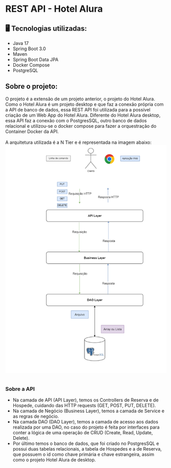 # REST API - Hotel Alura

## 🖥️ Tecnologias utilizadas:
* Java 17
* Spring Boot 3.0
* Maven
* Spring Boot Data JPA
* Docker Compose
* PostgreSQL

## Sobre o projeto:
O projeto é a extensão de um projeto anterior, o projeto do Hotel Alura. Como o Hotel Alura é um projeto desktop e que faz a conexão própria com a API de banco de dados, essa REST API foi utilizada para a possível criação de um Web App do Hotel Alura. Diferente do Hotel Alura desktop, essa API faz a conexão com o PostgresSQL, outro banco de dados relacional e utilizou-se o docker compose para fazer a orquestração do Container Docker da API.
<br>
<br>
A arquitetura utilizada é a N Tier e é representada na imagem abaixo:
<br>
<img align="center" src="Diagrama Backend API Hotel Alura.png"/>
<br>
<br>
### Sobre a API
* Na camada de API (API Layer), temos os Controllers de Reserva e de Hospede, cuidando das HTTP requests (GET, POST, PUT, DELETE).
* Na camada de Negócio (Business Layer), temos a camada de Service e as regras de negócio.
* Na camada DAO (DAO Layer), temos a camada de acesso aos dados realizada por uma DAO, no caso do projeto é feita por interfaces para conter a lógica de uma operação de CRUD (Create, Read, Update, Delete).
* Por último temos o banco de dados, que foi criado no PostgresSQL e possui duas tabelas relacionais, a tabela de Hospedes e a de Reserva, que possuem o id como chave primária e chave estrangeira, assim como o projeto Hotel Alura de desktop.


